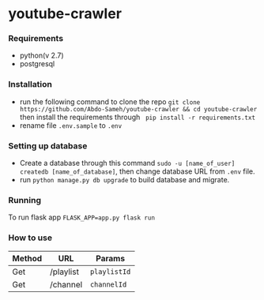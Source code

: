 # youtube-crawler

### Requirements
* python(v 2.7)
* postgresql

### Installation

* run the following command to clone the repo
```git clone https://github.com/Abdo-Sameh/youtube-crawler && cd youtube-crawler``` then install the requirements through ``` pip install -r requirements.txt```
* rename file ```.env.sample``` to ```.env```

### Setting up database
* Create a database through this command ```sudo -u [name_of_user] createdb [name_of_database]```, then change database URL from ```.env```
file.
* run ```python manage.py db upgrade``` to build database and migrate.

### Running
To run flask app ```FLASK_APP=app.py flask run```

### How to use
| Method |    URL    |  Params          |
| ------ | --------- |----------        |
| Get    | /playlist | ```playlistId``` | 
| Get    | /channel  | ```channelId```  |